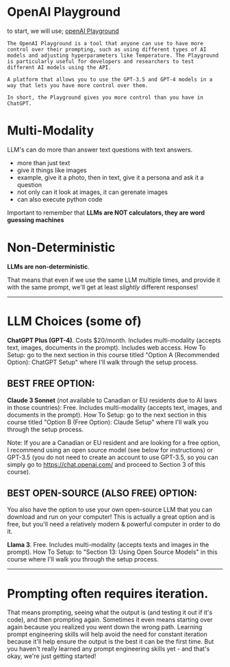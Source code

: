 # OpenAI Playground

to start, we will use; [openAI Playground](https://platform.openai.com/playground)

``` 
The OpenAI Playground is a tool that anyone can use to have more control over their prompting, such as using different types of AI models and adjusting hyperparameters like Temperature. The Playground is particularly useful for developers and researchers to test different AI models using the API.

A platform that allows you to use the GPT-3.5 and GPT-4 models in a way that lets you have more control over them.

In short, the Playground gives you more control than you have in ChatGPT. 
```

# Multi-Modality

LLM's can do more than answer text questions with text answers. 

- more than just text
- give it things like images 
- example, give it a photo, then in text, give it a persona and ask it a question 
- not only can it look at images, it can gerenate images
- can also execute python code 

Important to remember that **LLMs are NOT calculators, they are word guessing machines**

# Non-Deterministic

**LLMs are non-deterministic**. 

That means that even if we use the same LLM multiple times, and provide it with the same prompt, we'll get at least *slightly* different responses! 

---

# LLM Choices (some of)

**ChatGPT Plus (GPT-4)**. Costs $20/month. Includes multi-modality (accepts text, images, documents in the prompt). Includes web access.
How To Setup: go to the next section in this course titled "Option A (Recommended Option): ChatGPT Setup" where I'll walk through the setup process.

## BEST FREE OPTION:
**Claude 3 Sonnet** (not available to Canadian or EU residents due to AI laws in those countries): Free. Includes multi-modality (accepts text, images, and documents in the prompt).
How To Setup: go to the next section in this course titled "Option B (Free Option): Claude Setup" where I'll walk you through the setup process.

Note: If you are a Canadian or EU resident and are looking for a free option, I recommend using an open source model (see below for instructions) or GPT-3.5 (you do not need to create an account to use GPT-3.5, so you can simply go to https://chat.openai.com/ and proceed to Section 3 of this course).

## BEST OPEN-SOURCE (ALSO FREE) OPTION:
You also have the option to use your own open-source LLM that you can download and run on your computer! This is actually a great option and is free, but you'll need a relatively modern & powerful computer in order to do it.

**Llama 3**. Free. Includes multi-modality (accepts texts and images in the prompt).
How To Setup: to "Section 13: Using Open Source Models" in this course where I'll walk you through the setup process.

---

# Prompting often requires iteration. 

That means prompting, seeing what the output is (and testing it out if it's code), and then prompting again. Sometimes it even means starting over again because you realized you went down the wrong path. Learning prompt engineering skills will help avoid the need for constant iteration because it'll help ensure the output is the best it can be the first time. But you haven't really learned any prompt engineering skills yet - and that's okay, we're just getting started!